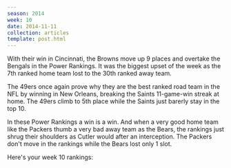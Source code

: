 ```yaml
---
season: 2014
week: 10
date: 2014-11-11
collection: articles
template: post.html
---
```


With their win in Cincinnati, the Browns move up 9 places and overtake the
Bengals in the Power Rankings. It was the biggest upset of the week as the 7th ranked
home team lost to the 30th ranked away team.

The 49ers once again prove why they are the best ranked road team in the NFL by
winning in New Orleans, breaking the Saints 11-game-win streak at home. The 49ers
climb to 5th place while the Saints just barerly stay in the top 10.

In these Power Rankings a win is a win. And when a very good home team like the
Packers thumb a very bad away team as the Bears, the rankings just shrug their
shoulders as Cutler would after an interception. The Packers don't move in the
rankings while the Bears lost only 1 slot.

Here's your week 10 rankings:
